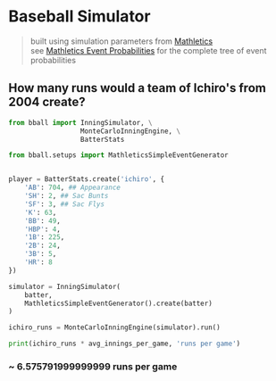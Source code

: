 # Baseball Simulator

> built using simulation parameters from [Mathletics](https://www.amazon.com/Mathletics-Gamblers-Enthusiasts-Mathematics-Basketball/dp/0691154589/ref=sr_1_1?crid=Y0XZXKV75A5Y&keywords=matheletics&qid=1691059094&sprefix=mathletics%2Caps%2C125&sr=8-1) <br />
> see [Mathletics Event Probabilities](https://github.com/dpasse/baseball_simulator/blob/main/src/setups/mathletics.py) for the complete tree of event probabilities

## How many runs would a team of Ichiro's from 2004 create?

```python
from bball import InningSimulator, \
                  MonteCarloInningEngine, \
                  BatterStats

from bball.setups import MathleticsSimpleEventGenerator


player = BatterStats.create('ichiro', {
    'AB': 704, ## Appearance
    'SH': 2, ## Sac Bunts
    'SF': 3, ## Sac Flys
    'K': 63,
    'BB': 49,
    'HBP': 4,
    '1B': 225,
    '2B': 24,
    '3B': 5,
    'HR': 8
})

simulator = InningSimulator(
    batter,
    MathleticsSimpleEventGenerator().create(batter)
)

ichiro_runs = MonteCarloInningEngine(simulator).run()

print(ichiro_runs * avg_innings_per_game, 'runs per game')
```

### ~ 6.575791999999999 runs per game

